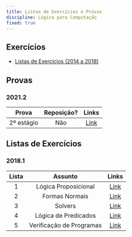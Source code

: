 ```yaml
---
title: Listas de Exercícios e Provas
discipline: Lógica para Computação
fixed: true
---
```


## Exercícios 

- [Listas de Exercícios (2014 a 2018)](https://sites.google.com/site/logicamatematicaufcg/listas-de-exercicios) 

## Provas 

### 2021.2
**Prova** | **Reposição?** | **Links**  |
:---: | :---:| :---: |
2º estágio | Não | [Link](https://drive.google.com/file/d/1n5HE5rRKTOse628AgW37TJFk_YIJIVX7/view) |

## Listas de Exercícios

### 2018.1
**Lista** | **Assunto** | **Links**  |
:---: | :---:| :---: |
1 | Lógica Proposicional | [Link](https://drive.google.com/open?id=1EjcJ9EnnxtXGWRWz4wk0rCfKvVFlgFIK) |
2 | Formas Normais | [Link](https://drive.google.com/open?id=1VKE5kDH3bqtzRgj8VTd5uArJtYH_GInh) |
3 | Solvers | [Link](https://drive.google.com/open?id=1bACt4XTUeYEh8nVRBKz6re2xPA1C0Tfg) |
4 | Lógica de Predicados | [Link](https://drive.google.com/open?id=14bUn7xzZOL0fUBUsVq1tCCHvx5i9KG-_) |
5 | Verificação de Programas | [Link](https://drive.google.com/open?id=1HD4axCKktxMPkuWdgZ1n_TN68pFG4RIA) |
